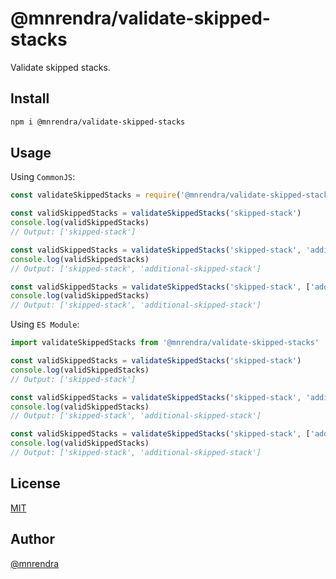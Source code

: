 # @mnrendra/validate-skipped-stacks
Validate skipped stacks.

## Install
```bash
npm i @mnrendra/validate-skipped-stacks
```

## Usage

Using `CommonJS`:
```javascript
const validateSkippedStacks = require('@mnrendra/validate-skipped-stacks')

const validSkippedStacks = validateSkippedStacks('skipped-stack')
console.log(validSkippedStacks)
// Output: ['skipped-stack']

const validSkippedStacks = validateSkippedStacks('skipped-stack', 'additional-skipped-stack')
console.log(validSkippedStacks)
// Output: ['skipped-stack', 'additional-skipped-stack']

const validSkippedStacks = validateSkippedStacks('skipped-stack', ['additional-skipped-stack'])
console.log(validSkippedStacks)
// Output: ['skipped-stack', 'additional-skipped-stack']
```

Using `ES Module`:
```javascript
import validateSkippedStacks from '@mnrendra/validate-skipped-stacks'

const validSkippedStacks = validateSkippedStacks('skipped-stack')
console.log(validSkippedStacks)
// Output: ['skipped-stack']

const validSkippedStacks = validateSkippedStacks('skipped-stack', 'additional-skipped-stack')
console.log(validSkippedStacks)
// Output: ['skipped-stack', 'additional-skipped-stack']

const validSkippedStacks = validateSkippedStacks('skipped-stack', ['additional-skipped-stack'])
console.log(validSkippedStacks)
// Output: ['skipped-stack', 'additional-skipped-stack']
```

## License
[MIT](https://github.com/mnrendra/validate-skipped-stacks/blob/HEAD/LICENSE)

## Author
[@mnrendra](https://github.com/mnrendra)
